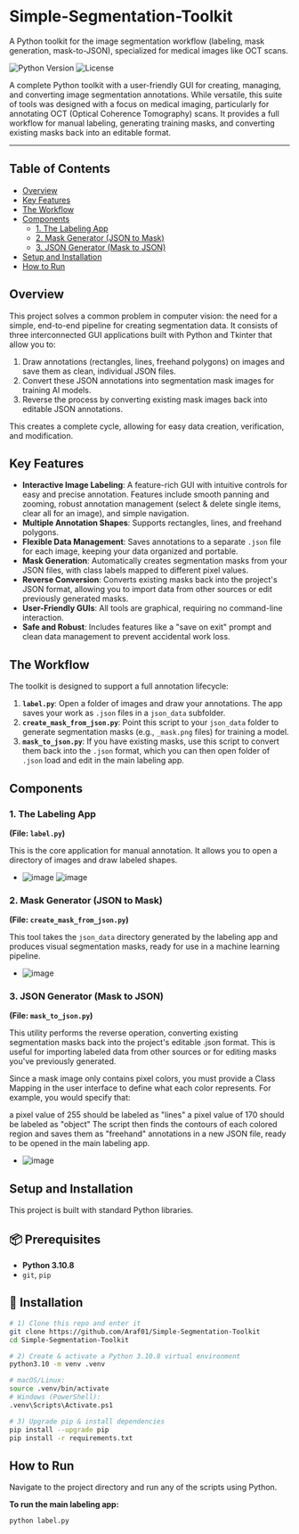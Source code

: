 # Simple-Segmentation-Toolkit
A Python toolkit for the image segmentation workflow (labeling, mask generation, mask-to-JSON), specialized for medical images like OCT scans.

![Python Version](https://img.shields.io/badge/python-3.10%2B-blue)
![License](https://img.shields.io/badge/license-MIT-green.svg)

A complete Python toolkit with a user-friendly GUI for creating, managing, and converting image segmentation annotations. While versatile, this suite of tools was designed with a focus on medical imaging, particularly for annotating OCT (Optical Coherence Tomography) scans. It provides a full workflow for manual labeling, generating training masks, and converting existing masks back into an editable format.

---

## Table of Contents
- [Overview](#overview)
- [Key Features](#key-features)
- [The Workflow](#the-workflow)
- [Components](#components)
  - [1. The Labeling App](#1-the-labeling-app)
  - [2. Mask Generator (JSON to Mask)](#2-mask-generator-json-to-mask)
  - [3. JSON Generator (Mask to JSON)](#3-json-generator-mask-to-json)
- [Setup and Installation](#setup-and-installation)
- [How to Run](#how-to-run)

## Overview

This project solves a common problem in computer vision: the need for a simple, end-to-end pipeline for creating segmentation data. It consists of three interconnected GUI applications built with Python and Tkinter that allow you to:

1.  Draw annotations (rectangles, lines, freehand polygons) on images and save them as clean, individual JSON files.
2.  Convert these JSON annotations into segmentation mask images for training AI models.
3.  Reverse the process by converting existing mask images back into editable JSON annotations.

This creates a complete cycle, allowing for easy data creation, verification, and modification.

## Key Features

- **Interactive Image Labeling**: A feature-rich GUI with intuitive controls for easy and precise annotation. Features include smooth panning and zooming, robust annotation management (select & delete single items, clear all for an image), and simple navigation.
- **Multiple Annotation Shapes**: Supports rectangles, lines, and freehand polygons.
- **Flexible Data Management**: Saves annotations to a separate `.json` file for each image, keeping your data organized and portable.
- **Mask Generation**: Automatically creates segmentation masks from your JSON files, with class labels mapped to different pixel values.
- **Reverse Conversion**: Converts existing masks back into the project's JSON format, allowing you to import data from other sources or edit previously generated masks.
- **User-Friendly GUIs**: All tools are graphical, requiring no command-line interaction.
- **Safe and Robust**: Includes features like a "save on exit" prompt and clean data management to prevent accidental work loss.

## The Workflow

The toolkit is designed to support a full annotation lifecycle:

1.  **`label.py`**: Open a folder of images and draw your annotations. The app saves your work as `.json` files in a `json_data` subfolder.
2.  **`create_mask_from_json.py`**: Point this script to your `json_data` folder to generate segmentation masks (e.g., `_mask.png` files) for training a model.
3.  **`mask_to_json.py`**: If you have existing masks, use this script to convert them back into the `.json` format, which you can then open folder of `.json` load and edit in the main labeling app.

## Components

### 1. The Labeling App

**(File: `label.py`)**

This is the core application for manual annotation. It allows you to open a directory of images and draw labeled shapes.

* ![image](https://github.com/user-attachments/assets/b54105e9-7bd6-4cd4-9940-7608370ae093) ![image](https://github.com/user-attachments/assets/e26c2355-494a-4d8d-b526-0f0c86ed1018)



### 2. Mask Generator (JSON to Mask)

**(File: `create_mask_from_json.py`)**

This tool takes the `json_data` directory generated by the labeling app and produces visual segmentation masks, ready for use in a machine learning pipeline.

* ![image](https://github.com/user-attachments/assets/6b0fbc73-7bb5-41b7-8005-5465e849ef48)


### 3. JSON Generator (Mask to JSON)

**(File: `mask_to_json.py`)**

This utility performs the reverse operation, converting existing segmentation masks back into the project's editable .json format. This is useful for importing labeled data from other sources or for editing masks you've previously generated.

Since a mask image only contains pixel colors, you must provide a Class Mapping in the user interface to define what each color represents. For example, you would specify that:

a pixel value of 255 should be labeled as "lines"
a pixel value of 170 should be labeled as "object"
The script then finds the contours of each colored region and saves them as "freehand" annotations in a new JSON file, ready to be opened in the main labeling app.

* ![image](https://github.com/user-attachments/assets/30b2e09a-aeb1-4caf-a4ec-cca788c7d07c)


## Setup and Installation

This project is built with standard Python libraries.

## 📦 Prerequisites

- **Python 3.10.8**  
- `git`, `pip`
  
## 🔧 Installation

```bash
# 1) Clone this repo and enter it
git clone https://github.com/Araf01/Simple-Segmentation-Toolkit
cd Simple-Segmentation-Toolkit

# 2) Create & activate a Python 3.10.8 virtual environment
python3.10 -m venv .venv

# macOS/Linux:
source .venv/bin/activate
# Windows (PowerShell):
.venv\Scripts\Activate.ps1

# 3) Upgrade pip & install dependencies
pip install --upgrade pip
pip install -r requirements.txt
```

## How to Run

Navigate to the project directory and run any of the scripts using Python.

**To run the main labeling app:**
```bash
python label.py
